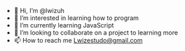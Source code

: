 - 👋 Hi, I’m @lwizuh
- 👀 I’m interested in learning how to program
- 🌱 I’m currently learning JavaScript
- 💞️ I’m looking to collaborate on a project to learning more 
- 📫 How to reach me Lwizestudo@gmail.com

<!---
lwizuh/lwizuh is a ✨ special ✨ repository because its `README.md` (this file) appears on your GitHub profile.
You can click the Preview link to take a look at your changes.
--->
